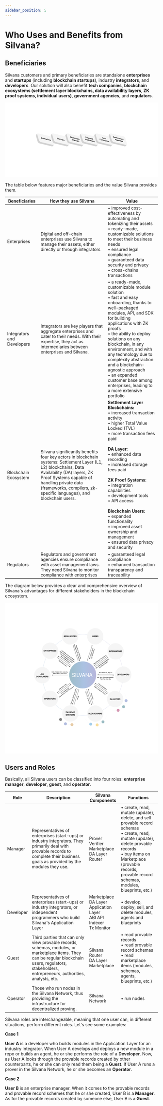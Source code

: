 ```yaml
---
sidebar_position: 5
---
```


# Who Uses and Benefits from Silvana?

## Beneficiaries

Silvana customers and primary beneficiaries are standalone **enterprises** and **startups** (including **blockchain startups**), industry **integrators**, and **developers**. Our solution will also benefit **tech companies**, **blockchain ecosystems (settlement layer blockchains, data availability layers, ZK proof systems, individual users)**, **government agencies**, and **regulators**.

![Beneficiaries](./img/beneficiaries.png)

The table below features major beneficiaries and the value Silvana provides them.

| Beneficiaries | How they use Silvana | Value |
|---------------|----------------------|-------|
| Enterprises | Digital and off-chain enterprises use Silvana to manage their assets, either directly or through integrators | • improved cost-effectiveness by automating and tokenizing their assets<br/>• ready-made, customizable solutions to meet their business needs<br/>• ensured legal compliance<br/>• guaranteed data security and privacy<br/>• cross-chains transactions |
| Integrators and Developers | Integrators are key players that aggregate enterprises and cater to their needs. With their expertise, they act as intermediaries between enterprises and Silvana. | • a ready-made, customizable module solution<br/>• fast and easy onboarding, thanks to well-packaged modules, API, and SDK for building applications with ZK proofs<br/>• the ability to deploy solutions on any blockchain, in any environment, and with any technology due to complexity abstraction and a blockchain-agnostic approach<br/>• an expanded customer base among enterprises, leading to a more extensive portfolio |
| Blockchain Ecosystem | Silvana significantly benefits four key actors in blockchain systems: Settlement Layer (L1, L2) blockchains, Data Availability (DA) layers, ZK Proof Systems capable of handling private data (frameworks, compilers, zk-specific languages), and blockchain users. | **Settlement Layer Blockchains:**<br/>• increased transaction activity<br/>• higher Total Value Locked (TVL)<br/>• more transaction fees paid<br/><br/>**DA Layer:**<br/>• enhanced data recording<br/>• increased storage fees paid<br/><br/>**ZK Proof Systems:**<br/>• integration capabilities<br/>• development tools<br/>• API access<br/><br/>**Blockchain Users:**<br/>• expanded functionality<br/>• improved asset ownership and management<br/>• ensured data privacy and security |
| Regulators | Regulators and government agencies ensure compliance with asset management laws. They need Silvana to monitor compliance with enterprises | • guaranteed legal compliance<br/>• enhanced transaction transparency and traceability |

The diagram below provides a clear and comprehensive overview of Silvana's advantages for different stakeholders in the blockchain ecosystem.

![Silvana Value](./img/silvana-value.png)

## Users and Roles

Basically, all Silvana users can be classified into four roles: **enterprise manager**, **developer**, **guest**, and **operator**.

| Role | Description | Silvana Components | Functions |
|------|-------------|-------------------|-----------|
| Manager | Representatives of enterprises (start-ups) or industry integrators. They primarily deal with provable records to complete their business goals as provided by the modules they use. | Prover<br/>Verifier<br/>Marketplace<br/>DA Layer<br/>Router | • create, read, mutate (update), delete, and sell provable record schemas<br/>• create, read, mutate (update), delete provable records<br/>• buy items on Marketplace (provable records, provable record schemas, modules, blueprints, etc.) |
| Developer | Representatives of enterprises (start-ups) or industry integrators, or independent programmers who build Silvana's Application Layer | Marketplace<br/>DA Layer<br/>Application Layer<br/>ABI API<br/>Indexer<br/>Tx Monitor | • develop, deploy, sell, and delete modules, agents and blueprints |
| Guest | Third parties that can only view provable records, schemas, modules, or marketplace items. They can be regular blockchain users, regulators, stakeholders, entrepreneurs, authorities, analysts, etc. | Silvana Router<br/>DA Layer<br/>Marketplace | • read provable records<br/>• read provable record schemas<br/>• read marketplace items (modules, schemas, agents, blueprints, etc.) |
| Operator | Those who run nodes in the Silvana Network, thus providing the infrastructure for decentralized proving. | Silvana Network | • run nodes |

Silvana roles are interchangeable, meaning that one user can, in different situations, perform different roles. Let's see some examples:

**Case 1**

**User A** is a developer who builds modules in the Application Layer for an industry integrator. When User A develops and deploys a new module in a repo or builds an agent, he or she performs the role of a **Developer**. Now, as User A looks through the provable records created by other counterparts, he or she can only read them being a **Guest**. If User A runs a prover in the Silvana Network, he or she becomes an **Operator**.

**Case 2**

**User B** is an enterprise manager. When it comes to the provable records and provable record schemes that he or she created, User B is a **Manager**. As for the provable records created by someone else, User B is a **Guest**.